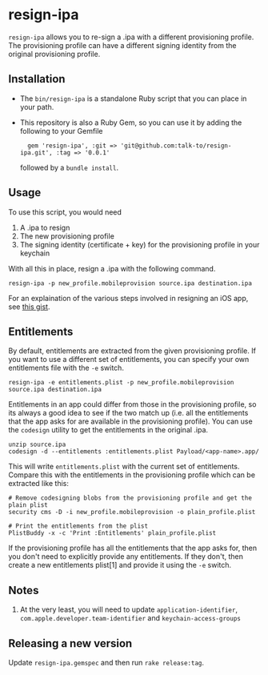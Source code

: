 # resign-ipa

`resign-ipa` allows you to re-sign a .ipa with a different
provisioning profile. The provisioning profile can have a different
signing identity from the original provisioning profile.

## Installation

* The `bin/resign-ipa` is a standalone Ruby script that you can place
  in your path.

* This repository is also a Ruby Gem, so you can use it by adding the
  following to your Gemfile

        gem 'resign-ipa', :git => 'git@github.com:talk-to/resign-ipa.git', :tag => '0.0.1'

  followed by a `bundle install`.

## Usage

To use this script, you would need

1. A .ipa to resign
2. The new provisioning profile
3. The signing identity (certificate + key) for the provisioning
   profile in your keychain

With all this in place, resign a .ipa with the following command.

```
resign-ipa -p new_profile.mobileprovision source.ipa destination.ipa
```

For an explaination of the various steps involved in resigning an iOS
app, see [this gist][resign gist].

[resign gist]: https://gist.github.com/chaitanyagupta/9a2a13f0a3e6755192f7

## Entitlements

By default, entitlements are extracted from the given provisioning
profile. If you want to use a different set of entitlements, you can
specify your own entitlements file with the `-e` switch.

```
resign-ipa -e entitlements.plist -p new_profile.mobileprovision source.ipa destination.ipa

```

Entitlements in an app could differ from those in the provisioning
profile, so its always a good idea to see if the two match up
(i.e. all the entitlements that the app asks for are available in the
provisioning profile). You can use the `codesign` utility to get the
entitlements in the original .ipa.

```
unzip source.ipa
codesign -d --entitlements :entitlements.plist Payload/<app-name>.app/
```

This will write `entitlements.plist` with the current set of
entitlements. Compare this with the entitlements in the provisioning
profile which can be extracted like this:

```
# Remove codesigning blobs from the provisioning profile and get the plain plist
security cms -D -i new_profile.mobileprovision -o plain_profile.plist

# Print the entitlements from the plist
PlistBuddy -x -c 'Print :Entitlements' plain_profile.plist
```

If the provisioning profile has all the entitlements that the app asks
for, then you don't need to explicitly provide any entitlements. If
they don't, then create a new entitlements plist[1] and provide it
using the `-e` switch.

## Notes

1. At the very least, you will need to update
`application-identifier`, `com.apple.developer.team-identifier` and
`keychain-access-groups`

## Releasing a new version

Update `resign-ipa.gemspec` and then run `rake release:tag`.
